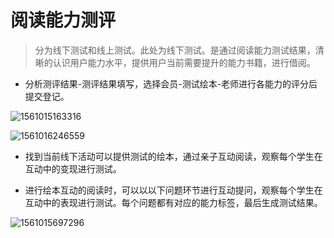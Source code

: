 

# 阅读能力测评

> 分为线下测试和线上测试。此处为线下测试。是通过阅读能力测试结果，清晰的认识用户能力水平，提供用户当前需要提升的能力书籍，进行借阅。

- 分析测评结果-测评结果填写，选择会员-测试绘本-老师进行各能力的评分后提交登记。


![1561015163316](C:\Users\Administrator\AppData\Roaming\Typora\typora-user-images\1561015163316.png)

![1561016246559](C:\Users\Administrator\AppData\Roaming\Typora\typora-user-images\1561016246559.png)



- 找到当前线下活动可以提供测试的绘本，通过亲子互动阅读，观察每个学生在互动中的变现进行测试。


- 进行绘本互动的阅读时，可以以以下问题环节进行互动提问，观察每个学生在互动中的表现进行测试。每个问题都有对应的能力标签，最后生成测试结果。


![1561015697296](C:\Users\Administrator\AppData\Roaming\Typora\typora-user-images\1561015697296.png)